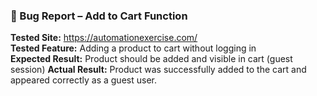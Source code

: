 ### 🐞 Bug Report – Add to Cart Function

**Tested Site:** https://automationexercise.com/  
**Tested Feature:** Adding a product to cart without logging in  
**Expected Result:** Product should be added and visible in cart (guest session) 
**Actual Result:** Product was successfully added to the cart and appeared correctly as a guest user.
